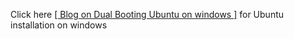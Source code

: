 Click here <a href = "https://dualbootubuntuonwindows.blogspot.com/2020/11/installation-and-dual-booting-of-ubuntu.html">[ Blog on Dual Booting Ubuntu on windows ]</a> for Ubuntu installation on windows
